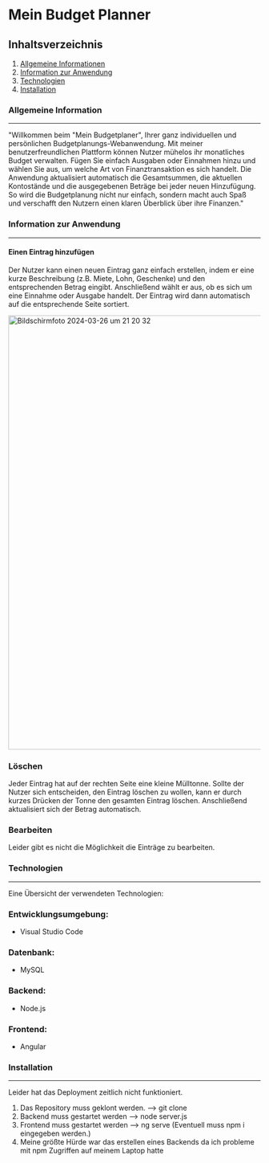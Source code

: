 # Mein Budget Planner 
## Inhaltsverzeichnis
1. [Allgemeine Informationen](#allgemeine-information)
2. [Information zur Anwendung](#information-zur-anwendung)
3. [Technologien](#technologien)
4. [Installation](#installation)
### Allgemeine Information
***
"Willkommen beim "Mein Budgetplaner", Ihrer ganz individuellen und persönlichen Budgetplanungs-Webanwendung. Mit meiner benutzerfreundlichen Plattform können Nutzer mühelos ihr monatliches Budget verwalten. Fügen Sie einfach Ausgaben oder Einnahmen hinzu und wählen Sie aus, um welche Art von Finanztransaktion es sich handelt. Die Anwendung aktualisiert automatisch die Gesamtsummen, die aktuellen Kontostände und die ausgegebenen Beträge bei jeder neuen Hinzufügung. So wird die Budgetplanung nicht nur einfach, sondern macht auch Spaß und verschafft den Nutzern einen klaren Überblick über ihre Finanzen."


### Information zur Anwendung
***

#### Einen Eintrag hinzufügen
Der Nutzer kann einen neuen Eintrag ganz einfach erstellen, indem er eine kurze Beschreibung (z.B. Miete, Lohn, Geschenke) und den entsprechenden Betrag eingibt. Anschließend wählt er aus, ob es sich um eine Einnahme oder Ausgabe handelt. Der Eintrag wird dann automatisch auf die entsprechende Seite sortiert.


<img width="865" alt="Bildschirmfoto 2024-03-26 um 21 20 32" src="https://github.com/marijadimitrijevic03/Webtech24/assets/92723565/4ba88e1e-7b2a-4c8e-8aa3-c0d74702224e">


### Löschen
Jeder Eintrag hat auf der rechten Seite eine kleine Mülltonne. Sollte der Nutzer sich entscheiden, den Eintrag löschen zu wollen, kann er durch kurzes Drücken der Tonne den gesamten Eintrag löschen. Anschließend aktualisiert sich der Betrag automatisch.
### Bearbeiten
Leider gibt es nicht die Möglichkeit die Einträge zu bearbeiten.


### Technologien
***
Eine Übersicht der verwendeten Technologien:
### Entwicklungsumgebung:
- Visual Studio Code 
### Datenbank:
- MySQL
### Backend:
- Node.js
### Frontend:
- Angular
### Installation
***
Leider hat das Deployment zeitlich nicht funktioniert.
1. Das Repository muss geklont werden.
--> git clone 
2. Backend muss gestartet werden
--> node server.js
3. Frontend muss gestartet werden
--> ng serve
(Eventuell muss npm i eingegeben werden.)
4. Meine größte Hürde war das erstellen eines Backends da ich probleme mit npm Zugriffen auf meinem Laptop hatte 


















